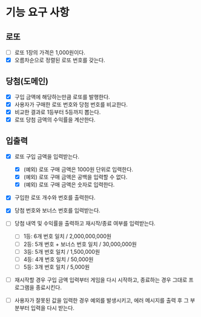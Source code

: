 # 기능 요구 사항

## 로또
- [ ] 로또 1장의 가격은 1,000원이다.
- [x] 오름차순으로 정렬된 로또 번호를 갖는다.

## 당첨(도메인)
- [x] 구입 금액에 해당하는만큼 로또를 발행한다.
- [x] 사용자가 구매한 로또 번호와 당첨 번호를 비교한다.
- [x] 비교한 결과로 1등부터 5등까지 뽑는다.
- [x] 로또 당첨 금액의 수익률을 계산한다.

## 입출력
- [x] 로또 구입 금액을 입력받는다.
  - [x] (예외) 로또 구매 금액은 1000원 단위로 입력한다.
  - [x] (예외) 로또 구매 금액은 공백을 입력할 수 없다.
  - [x] (예외) 로또 구매 금액은 숫자로 입력한다.

- [x] 구입한 로또 개수와 번호를 출력한다.
- [x] 당첨 번호와 보너스 번호를 입력받는다.
- [ ] 당첨 내역 및 수익률을 출력하고 재시작/종료 여부를 입력받는다.
  - [ ] 1등: 6개 번호 일치 / 2,000,000,000원
  - [ ] 2등: 5개 번호 + 보너스 번호 일치 / 30,000,000원
  - [ ] 3등: 5개 번호 일치 / 1,500,000원
  - [ ] 4등: 4개 번호 일치 / 50,000원
  - [ ] 5등: 3개 번호 일치 / 5,000원
- [ ] 재시작할 경우 구입 금액 입력부터 게임을 다시 시작하고, 종료하는 경우 그대로 프로그램을 종료시킨다.
- [ ] 사용자가 잘못된 값을 입력한 경우 예외를 발생시키고, 에러 메시지를 출력 후 그 부분부터 입력을 다시 받는다.


